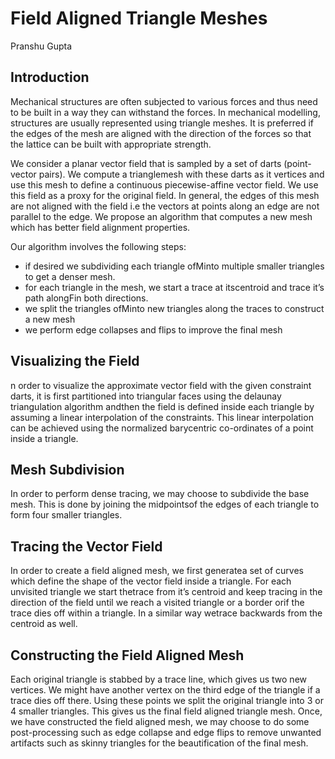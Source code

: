 # Field Aligned Triangle Meshes
Pranshu Gupta

## Introduction
Mechanical structures are often subjected to various forces
and thus need to be built in a way they can withstand the
forces. In mechanical modelling, structures are usually
represented using triangle meshes. It is preferred if the
edges of the mesh are aligned with the direction of the
forces so that the lattice can be built with appropriate
strength.

We consider a planar vector field that is sampled by a set of darts (point-vector pairs).  We compute a trianglemesh with these darts as it vertices and use this mesh to define a continuous piecewise-affine vector field. We use this field as a proxy for the original field. In  general,  the  edges  of this mesh are  not  aligned  with the field i.e the vectors at points along an edge are not parallel to the edge.  We propose an algorithm that computes a new mesh which has better field alignment properties.

Our algorithm involves the following steps:
- if desired we subdividing each triangle ofMinto multiple smaller triangles to get a denser mesh.
- for each triangle in the mesh, we start a trace at itscentroid and trace it’s path alongFin both directions.
- we split the triangles ofMinto new triangles along the traces to construct a new mesh 
- we  perform  edge  collapses  and  flips  to  improve  the final mesh

## Visualizing the Field
n order to visualize the approximate vector field with the given constraint darts, it is first partitioned into triangular faces using the delaunay triangulation algorithm andthen the field is defined inside each triangle by assuming a linear interpolation of the constraints. This linear interpolation can be achieved using the normalized barycentric co-ordinates of a point inside a triangle.

## Mesh Subdivision
In order to perform dense tracing, we may choose to subdivide the base mesh.  This is done by joining the midpointsof the edges of each triangle to form four smaller triangles.

## Tracing the Vector Field
In order to create a field aligned mesh, we first generatea set of curves which define the shape of the vector field inside a triangle.  For each unvisited triangle we start thetrace from it’s centroid and keep tracing in the direction of the field until we reach a visited triangle or a border orif the trace dies off within a triangle.  In a similar way wetrace backwards from the centroid as well. 

## Constructing the Field Aligned Mesh
Each original triangle is stabbed by a trace line, which gives us two new vertices. We might have another vertex on the third edge of the triangle if a trace dies off there. Using these points we split the original triangle into 3 or 4 smaller triangles. This gives us the final field aligned triangle mesh. Once, we have constructed the  field  aligned  mesh,  we  may  choose  to  do  some  post-processing such as edge collapse and edge flips to remove unwanted artifacts such as skinny triangles for the beautification of the final mesh.
